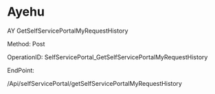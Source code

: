 #     Ayehu


AY GetSelfServicePortalMyRequestHistory

Method: Post

OperationID: SelfServicePortal_GetSelfServicePortalMyRequestHistory

EndPoint:

/Api/selfServicePortal/getSelfServicePortalMyRequestHistory
